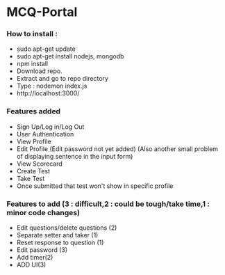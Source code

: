 # MCQ-Portal
### How to install :
- sudo apt-get update
- sudo apt-get install nodejs, mongodb
- npm install
- Download repo.
- Extract and go to repo directory
- Type : nodemon index.js
- http://localhost:3000/
### Features added
- Sign Up/Log in/Log Out
- User Authentication
- View Profile
- Edit Profile (Edit password not yet added) (Also another small problem of displaying sentence in the input form)
- View Scorecard
- Create Test
- Take Test
- Once submitted that test won't show in specific profile
### Features to add (3 : difficult,2 : could be tough/take time,1 : minor code changes)
- Edit questions/delete questions (2)
- Separate setter and taker (1)
- Reset response to question (1)
- Edit password (3)
- Add timer(2)
- ADD UI(3)